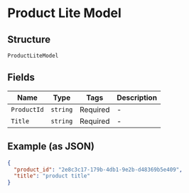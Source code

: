 
# Product Lite Model

## Structure

`ProductLiteModel`

## Fields

| Name | Type | Tags | Description |
|  --- | --- | --- | --- |
| `ProductId` | `string` | Required | - |
| `Title` | `string` | Required | - |

## Example (as JSON)

```json
{
  "product_id": "2e8c3c17-179b-4db1-9e2b-d48369b5e409",
  "title": "product title"
}
```

